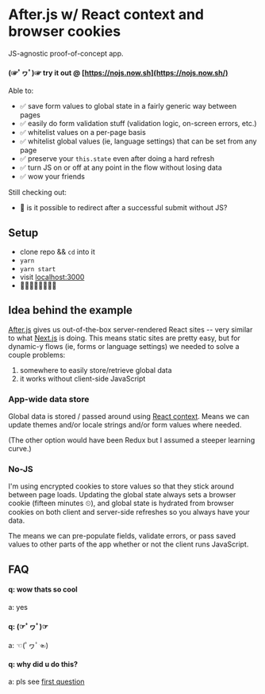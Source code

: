 # After.js w/ React context and browser cookies

JS-agnostic proof-of-concept app.

#### (☞ﾟヮﾟ)☞  try it out @ [https://nojs.now.sh](https://nojs.now.sh/)

Able to:
- ✅ save form values to global state in a fairly generic way between pages
- ✅ easily do form validation stuff (validation logic, on-screen errors, etc.)
- ✅ whitelist values on a per-page basis
- ✅ whitelist global values (ie, language settings) that can be set from any page
- ✅ preserve your `this.state` even after doing a hard refresh
- ✅ turn JS on or off at any point in the flow without losing data
- ✅ wow your friends

Still checking out:
- 🤔 is it possible to redirect after a successful submit without JS?

## Setup

- clone repo && `cd` into it
- `yarn`
- `yarn start`
- visit [localhost:3000](http://localhost:3000)
- 🚀🚀🚀🚀🚀🚀🚀🚀

## Idea behind the example

[After.js](https://github.com/jaredpalmer/after.js) gives us out-of-the-box server-rendered React sites -- very similar to what [Next.js](https://github.com/zeit/next.js) is doing. This means static sites are pretty easy, but for dynamic-y flows (ie, forms or language settings) we needed to solve a couple problems:
1. somewhere to easily store/retrieve global data
2. it works without client-side JavaScript

### App-wide data store

Global data is stored / passed around using [React context](https://reactjs.org/docs/context.html).
Means we can update themes and/or locale strings and/or form values where needed.

(The other option would have been Redux but I assumed a steeper learning curve.)

### No-JS

I'm using encrypted cookies to store values so that they stick around between page loads.
Updating the global state always sets a browser cookie (fifteen minutes ⏲), and global state is hydrated from browser cookies on both client and server-side refreshes so you always have your data.

The means we can pre-populate fields, validate errors, or pass saved values to other parts of the app whether or not the client runs JavaScript.

## FAQ

#### q: wow thats so cool

a: yes

#### q: (☞ﾟヮﾟ)☞

a: ☜(ﾟヮﾟ☜)

#### q: why did u do this?

a: pls see [first question](https://github.com/pcraig3/after-no-js#q-wow-thats-so-cool)

